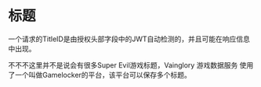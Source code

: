 # 标题

一个请求的TitleID是由授权头部字段中的JWT自动检测的，并且可能在响应信息中出现。

<aside class="notice">
不不不这里并不是说会有很多Super Evil游戏标题，Vainglory 游戏数据服务
使用了一个叫做Gamelocker的平台，该平台可以保存多个标题。
</aside>
